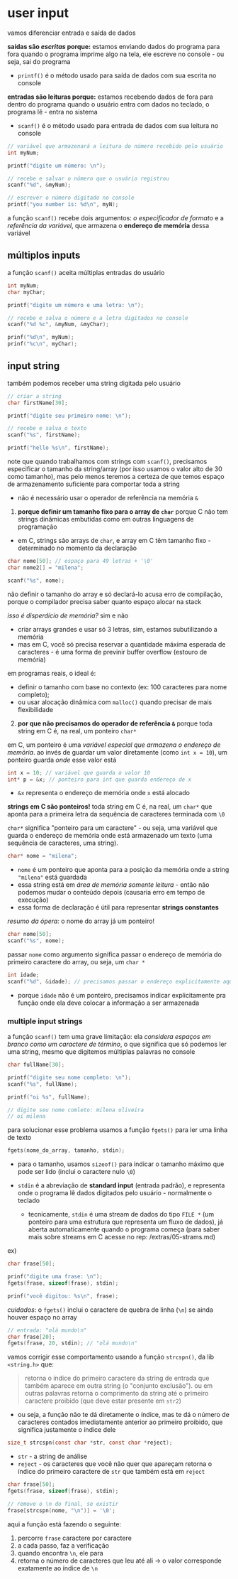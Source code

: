 # user input
vamos diferenciar entrada e saída de dados 

**saídas são *escritas* porque:**
estamos enviando dados do programa para fora
quando o programa imprime algo na tela, ele escreve no console - ou seja, sai do programa
* `printf()` é o método usado para saída de dados com sua escrita no console

**entradas são leituras porque:**
estamos recebendo dados de fora para dentro do programa
quando o usuário entra com dados no teclado, o programa lê - entra no sistema
* `scanf()` é o método usado para entrada de dados com sua leitura no console

```c
// variável que armazenará a leitura do número recebido pelo usuário
int myNum;

printf("digite um número: \n");

// recebe e salvar o número que o usuário registrou
scanf("%d", &myNum);

// escrever o número digitado no console
printf("you number is: %d\n", myN);
```

a função `scanf()` recebe dois argumentos: *o especificador de formato* e a *referência da variável*, que armazena o **endereço de memória** dessa variável 

## múltiplos inputs
a função `scanf()` aceita múltiplas entradas do usuário
```c
int myNum;
char myChar;

printf("digite um número e uma letra: \n");

// recebe e salva o número e a letra digitados no console
scanf("%d %c", &myNum, &myChar);

prinf("%d\n", myNum);
prinf("%c\n", myChar);
```

## input string
também podemos receber uma string digitada pelo usuário
```c
// criar a string
char firstName[30];

printf("digite seu primeiro nome: \n");

// recebe e salva o texto
scanf("%s", firstName);

printf("hello %s\n", firstName);
```
note que quando trabalhamos com strings com `scanf()`, precisamos especificar o tamanho da string/array (por isso usamos o valor alto de 30 como tamanho), mas pelo menos teremos a certeza de que temos espaço de armazenamento suficiente para comportar toda a string
* não é necessário usar o operador de referência na memória `&`

1. **porque definir um tamanho fixo para o array de `char`**
porque C não tem strings dinâmicas embutidas como em outras linguagens de programação
* em C, strings são arrays de `char`, e array em C têm tamanho fixo - determinado no momento da declaração
```c
char nome[50]; // espaço para 49 letras + '\0'
char nome2[] = "milena";

scanf("%s", nome);
```
não definir o tamanho do array e só declará-lo acusa erro de compilação, porque o compilador precisa saber quanto espaço alocar na stack

*isso é disperdício de memória?* sim e não
* criar arrays grandes e usar só 3 letras, sim, estamos subutilizando a memória
* mas em C, você só precisa reservar a quantidade máxima esperada de caracteres - é uma forma de previnir buffer overflow (estouro de memória)

em programas reais, o ideal é:
* definir o tamanho com base no contexto (ex: 100 caracteres para nome completo);
* ou usar alocação dinâmica com `malloc()` quando precisar de mais flexibilidade

2. **por que não precisamos do operador de referência `&`**
porque toda string em C é, na real, um ponteiro `char*`

em C, um ponteiro é uma *variável especial que armazena o endereço de memória*. ao invés de guardar um valor diretamente (como `int x = 10`), um ponteiro guarda *onde* esse valor está
```c
int x = 10; // variável que guarda o valor 10
int* p = &x; // ponteiro para int que guarda endereço de x
```
* `&x` representa o endereço de memória onde `x` está alocado

**strings em C são ponteiros!**
toda string em C é, na real, um `char*` que aponta para a primeira letra da sequência de caracteres terminada com `\0`

`char*` significa "ponteiro para um caractere" - ou seja, uma variável que guarda o endereço de memória onde está armazenado um texto (uma sequência de caracteres, uma string).
```c
char* nome = "milena";
```
* `nome` é um ponteiro que aponta para a posição da memória onde a string `"milena"` está guardada
* essa string está em *área de memória somente leitura* - então não podemos mudar o conteúdo depois (causaria erro em tempo de execução)
* essa forma de declaração é útil para representar **strings constantes**

*resumo da ópera:* o nome do array já um ponteiro!
```c
char nome[50];
scanf("%s", nome);
```
passar `nome` como argumento significa passar o endereço de memória do primeiro caractere do array, ou seja, um  `char *`
```c
int idade;
scanf("%d", &idade); // precisamos passar o endereço explicitamente aqui
```
* porque `idade` não é um ponteiro, precisamos indicar explicitamente pra função onde ela deve colocar a informação a ser armazenada

### multiple input strings
a função `scanf()` tem uma grave limitação: ela *considera espaços em branco como um caractere de término*, o que significa que só podemos ler uma string, mesmo que digitemos múltiplas palavras no console
```c
char fullName[30];

printf("digite seu nome completo: \n");
scanf("%s", fullName);

printf("oi %s", fullName);

// digite seu nome comleto: milena oliveira
// oi milena
```
para solucionar esse problema usamos a função `fgets()` para ler uma linha de texto
```c
fgets(nome_do_array, tamanho, stdin);
```
* para o tamanho, usamos `sizeof()` para indicar o tamanho máximo que pode ser lido (inclui o caractere nulo `\0`)

* `stdin` é a abreviação de **standard input** (entrada padrão), e representa onde o programa lê dados digitados pelo usuário - normalmente o teclado
    * tecnicamente, `stdin` é uma stream de dados do tipo `FILE *` (um ponteiro para uma estrutura que representa um fluxo de dados), já aberta automaticamente quando o programa começa
    (para saber mais sobre streams em C acesse no rep: /extras/05-strams.md)

ex)
```c
char frase[50];

prinf("digite uma frase: \n");
fgets(frase, sizeof(frase), stdin);

prinf("você digitou: %s\n", frase);
```
*cuidados*: o `fgets()` inclui o caractere de quebra de linha (`\n`) se ainda houver espaço no array
```c
// entrada: "olá mundo\n"
char frase[20];
fgets(frase, 20, stdin); // "olá mundo\n"
```

vamos corrigir esse comportamento usando a função `strcspn()`, da lib `<string.h>` que:
> retorna o índice do primeiro caractere da string de entrada que também aparece em outra string (o "conjunto exclusão").
ou em outras palavras
> retorna o comprimento da string até o primeiro caractere proibido (que deve estar presente em `str2`)

* ou seja, a função não te dá diretamente o índice, mas te dá o número de caracteres contados imediatamente anterior ao primeiro proibido, que significa justamente o índice dele

```c
size_t strcspn(const char *str, const char *reject);
```
* `str` - a string de análise
* `reject` - os caracteres que você não quer que apareçam
retorna o índice do primeiro caractere de `str` que também está em `reject`

```c
char frase[50];
fgets(frase, sizeof(frase), stdin);

// remove o \n do final, se existir
frase[strcspn(nome, "\n")] = '\0';
```
aqui a função está fazendo o seguinte:
1. percorre `frase` caractere por caractere
2. a cada passo, faz a verificação
3. quando encontra `\n`, ele para
4. retorna o número de caracteres que leu até ali -> o valor corresponde exatamente ao índice de `\n`

